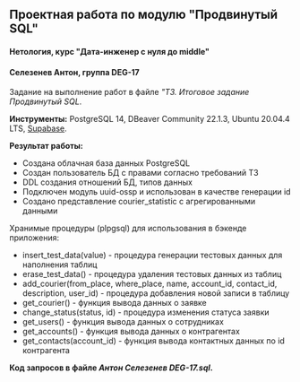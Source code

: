 ## Проектная работа по модулю "Продвинутый SQL"
#### Нетология, курс "Дата-инженер с нуля до middle"
#### Селезенев Антон, группа DEG-17

Задание на выполнение работ в файле _"ТЗ. Итоговое задание Продвинутый SQL_.

**Инструменты:** PostgreSQL 14, DBeaver Community 22.1.3, Ubuntu 20.04.4 LTS, [Supabase](https://supabase.com/).

**Результат работы:**
+ Создана облачная база данных PostgreSQL
+ Создан пользователь БД с правами согласно требований ТЗ
+ DDL создания отношений БД, типов данных
+ Подключен модуль uuid-ossp и использован в качестве генерации id
+ Создано представление courier_statistic с агрегированными данными

Хранимые процедуры (plpgsql) для использования в бэкенде приложения:
+ insert_test_data(value) - процедура генерации тестовых данных для наполнения таблиц
+ erase_test_data() - процедура удаления тестовых данных из таблиц
+ add_courier(from_place, where_place, name, account_id, contact_id, description, user_id) - процедура добавления новой записи в таблицу
+ get_courier() - функция вывода данных о заявке
+ change_status(status, id) - процедура изменения статуса заявки
+ get_users() - функция вывода данных о сотрудниках
+ get_accounts() - функция вывода данных о контрагентах
+ get_contacts(account_id) - функция вывода контактных данных по id контрагента

**Код запросов в файле _Антон Селезенев DEG-17.sql_.**
